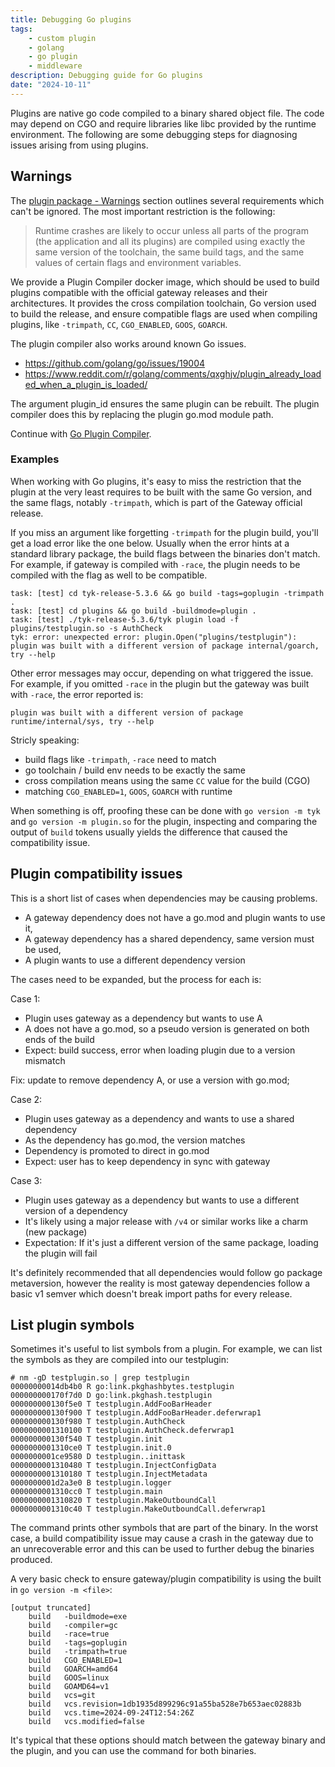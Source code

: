 ```yaml
---
title: Debugging Go plugins
tags:
    - custom plugin
    - golang
    - go plugin
    - middleware
description: Debugging guide for Go plugins
date: "2024-10-11"
---
```


Plugins are native go code compiled to a binary shared object file. The code may depend on CGO and require libraries like libc provided by the runtime environment. The following are some debugging steps for diagnosing issues arising from using plugins.

## Warnings

The [plugin package - Warnings](https://pkg.go.dev/plugin#hdr-Warnings) section outlines several requirements which can't be ignored. The most important restriction is the following:

> Runtime crashes are likely to occur unless all parts of the program (the application and all its plugins) are compiled using exactly the same version of the toolchain, the same build tags, and the same values of certain flags and environment variables.

We provide a Plugin Compiler docker image, which should be used to build plugins compatible with the official gateway releases and their architectures. It provides the cross compilation toolchain, Go version used to build the release, and ensure compatible flags are used when compiling plugins, like `-trimpath`, `CC`, `CGO_ENABLED`, `GOOS`, `GOARCH`.

The plugin compiler also works around known Go issues.

- https://github.com/golang/go/issues/19004
- https://www.reddit.com/r/golang/comments/qxghjv/plugin_already_loaded_when_a_plugin_is_loaded/

The argument plugin_id ensures the same plugin can be rebuilt. The plugin compiler does this by replacing the plugin go.mod module path.

Continue with [Go Plugin Compiler](https://tyk.io/docs/product-stack/tyk-gateway/advanced-configurations/plugins/golang/go-plugin-compiler/).

### Examples

When working with Go plugins, it's easy to miss the restriction that the plugin at the very least requires to be built with the same Go version, and the same flags, notably `-trimpath`, which is part of the Gateway official release.

If you miss an argument like forgetting `-trimpath` for the plugin build, you'll get a load error like the one below. Usually when the error hints at a standard library package, the build flags between the binaries don't match. For example, if gateway is compiled with `-race`, the plugin needs to be compiled with the flag as well to be compatible.

```
task: [test] cd tyk-release-5.3.6 && go build -tags=goplugin -trimpath .
task: [test] cd plugins && go build -buildmode=plugin .
task: [test] ./tyk-release-5.3.6/tyk plugin load -f plugins/testplugin.so -s AuthCheck
tyk: error: unexpected error: plugin.Open("plugins/testplugin"): plugin was built with a different version of package internal/goarch, try --help
```

Other error messages may occur, depending on what triggered the issue. For example, if you omitted `-race` in the plugin but the gateway was built with `-race`, the error reported is:

```
plugin was built with a different version of package runtime/internal/sys, try --help
```

Stricly speaking:

- build flags like `-trimpath`, `-race` need to match
- go toolchain / build env needs to be exactly the same
- cross compilation means using the same `CC` value for the build (CGO)
- matching `CGO_ENABLED=1`, `GOOS`, `GOARCH` with runtime

When something is off, proofing these can be done with `go version -m tyk` and `go version -m plugin.so` for the plugin, inspecting and comparing the output of `build` tokens usually yields the difference that caused the compatibility issue.

## Plugin compatibility issues

This is a short list of cases when dependencies may be causing problems.

- A gateway dependency does not have a go.mod and plugin wants to use it,
- A gateway dependency has a shared dependency, same version must be used,
- A plugin wants to use a different dependency version

The cases need to be expanded, but the process for each is:

Case 1:

- Plugin uses gateway as a dependency but wants to use A
- A does not have a go.mod, so a pseudo version is generated on both ends of the build
- Expect: build success, error when loading plugin due to a version mismatch

Fix: update to remove dependency A, or use a version with go.mod;

Case 2:

- Plugin uses gateway as a dependency and wants to use a shared dependency
- As the dependency has go.mod, the version matches
- Dependency is promoted to direct in go.mod
- Expect: user has to keep dependency in sync with gateway

Case 3:

- Plugin uses gateway as a dependency but wants to use a different version of a dependency
- It's likely using a major release with `/v4` or similar works like a charm (new package)
- Expectation: If it's just a different version of the same package, loading the plugin will fail

It's definitely recommended that all dependencies would follow go package metaversion, however the reality is most gateway dependencies follow a basic v1 semver which doesn't break import paths for every release.

## List plugin symbols

Sometimes it's useful to list symbols from a plugin. For example, we can list the symbols as they are compiled into our testplugin:

```
# nm -gD testplugin.so | grep testplugin
00000000014db4b0 R go:link.pkghashbytes.testplugin
000000000170f7d0 D go:link.pkghash.testplugin
000000000130f5e0 T testplugin.AddFooBarHeader
000000000130f900 T testplugin.AddFooBarHeader.deferwrap1
000000000130f980 T testplugin.AuthCheck
0000000001310100 T testplugin.AuthCheck.deferwrap1
000000000130f540 T testplugin.init
0000000001310ce0 T testplugin.init.0
0000000001ce9580 D testplugin..inittask
0000000001310480 T testplugin.InjectConfigData
0000000001310180 T testplugin.InjectMetadata
0000000001d2a3e0 B testplugin.logger
0000000001310cc0 T testplugin.main
0000000001310820 T testplugin.MakeOutboundCall
0000000001310c40 T testplugin.MakeOutboundCall.deferwrap1
```

The command prints other symbols that are part of the binary. In the worst case, a build compatibility issue may cause a crash in the gateway due to an unrecoverable error and this can be used to further debug the binaries produced.

A very basic check to ensure gateway/plugin compatibility is using the built in `go version -m <file>`:

```
[output truncated]
	build	-buildmode=exe
	build	-compiler=gc
	build	-race=true
	build	-tags=goplugin
	build	-trimpath=true
	build	CGO_ENABLED=1
	build	GOARCH=amd64
	build	GOOS=linux
	build	GOAMD64=v1
	build	vcs=git
	build	vcs.revision=1db1935d899296c91a55ba528e7b653aec02883b
	build	vcs.time=2024-09-24T12:54:26Z
	build	vcs.modified=false
```

It's typical that these options should match between the gateway binary and the plugin, and you can use the command for both binaries.
